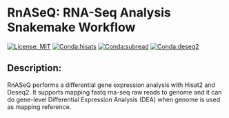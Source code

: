 # RnASeQ: RNA-Seq Analysis Snakemake Workflow
[![License: MIT](https://img.shields.io/badge/License-MIT-yellow.svg)](https://opensource.org/licenses/MIT)
[![Conda:hisats](https://img.shields.io/badge/bioconda-Hisat2-green.svg)](https://anaconda.org/bioconda/hisat2)
[![Conda:subread](https://img.shields.io/badge/bioconda-subread-blue.svg)](https://anaconda.org/bioconda/subread)
[![Conda:deseq2](https://img.shields.io/badge/bioconductor-deseq2-red.svg)](https://anaconda.org/bioconda/bioconductor-deseq2)


## Description:
RnASeQ performs a differential gene expression analysis with Hisat2 and Deseq2. It supports mapping fastq rna-seq raw reads to genome and it can do gene-level Differential Expression Analysis (DEA) when genome is used as mapping reference.
